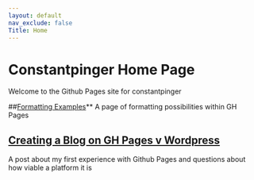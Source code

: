 ```yaml
---
layout: default
nav_exclude: false
Title: Home
---
```


# Constantpinger Home Page
Welcome to the Github Pages site for constantpinger


##[Formatting Examples](./github/formatting.md)**
A page of formatting possibilities within GH Pages

## [Creating a Blog on GH Pages v Wordpress](./GH_pages.md)
A post about my first experience with Github Pages and questions about how viable a platform it is
